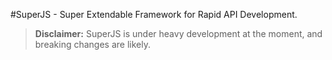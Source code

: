 #SuperJS - Super Extendable Framework for Rapid API Development.

> **Disclaimer:** SuperJS is under heavy development at the moment, and breaking changes are likely. 
